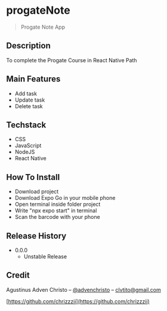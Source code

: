 # progateNote
> Progate Note App

## Description
To complete the Progate Course in React Native Path

## Main Features

- Add task
- Update task
- Delete task

## Techstack

- CSS
- JavaScript
- NodeJS
- React Native

## How To Install

- Download project
- Download Expo Go in your mobile phone
- Open terminal inside folder project
- Write "npx expo start" in terminal
- Scan the barcode with your phone

## Release History

- 0.0.0
  - Unstable Release
  
## Credit

Agustinus Adven Christo – [@advenchristo](https://www.instagram.com/advenchristo/) – clvtito@gmail.com

[https://github.com/chrizzzii](https://github.com/chrizzzii)  
